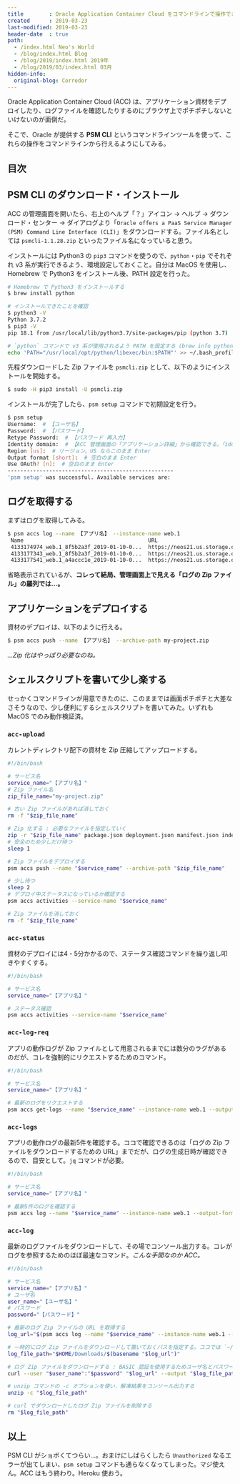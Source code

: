 ```yaml
---
title        : Oracle Application Container Cloud をコマンドラインで操作できる PSM CLI と、さらにもうちょっとだけ便利にするシェルスクリプト
created      : 2019-03-23
last-modified: 2019-03-23
header-date  : true
path:
  - /index.html Neo's World
  - /blog/index.html Blog
  - /blog/2019/index.html 2019年
  - /blog/2019/03/index.html 03月
hidden-info:
  original-blog: Corredor
---
```


Oracle Application Container Cloud (ACC) は、アプリケーション資材をデプロイしたり、ログファイルを確認したりするのにブラウザ上でポチポチしないといけないのが面倒だ。

そこで、Oracle が提供する __PSM CLI__ というコマンドラインツールを使って、これらの操作をコマンドラインから行えるようにしてみる。

## 目次

## PSM CLI のダウンロード・インストール

ACC の管理画面を開いたら、右上のヘルプ「？」アイコン → ヘルプ → ダウンロード・センター → ダイアログより「`Oracle offers a PaaS Service Manager (PSM) Command Line Interface (CLI)`」をダウンロードする。ファイル名としては `psmcli-1.1.28.zip` といったファイル名になっていると思う。

インストールには Python3 の `pip3` コマンドを使うので、`python`・`pip` でそれぞれ v3 系が実行できるよう、環境設定しておくこと。自分は MacOS を使用し、Homebrew で Python3 をインストール後、PATH 設定を行った。

```bash
# Homebrew で Python3 をインストールする
$ brew install python

# インストールできたことを確認
$ python3 -V
Python 3.7.2
$ pip3 -V
pip 18.1 from /usr/local/lib/python3.7/site-packages/pip (python 3.7)

# `python` コマンドで v3 系が使用されるよう PATH を設定する (brew info python で紹介されている)
echo 'PATH="/usr/local/opt/python/libexec/bin:$PATH"' >> ~/.bash_profile
```

先程ダウンロードした Zip ファイルを `psmcli.zip` として、以下のようにインストールを開始する。

```bash
$ sudo -H pip3 install -U psmcli.zip
```

インストールが完了したら、`psm setup` コマンドで初期設定を行う。

```bash
$ psm setup
Username:  # 【ユーザ名】
Password:  # 【パスワード】
Retype Password:  # 【パスワード 再入力】
Identity domain:  # 【ACC 管理画面の「アプリケーション詳細」から確認できる。「idcs-」から始まるアイデンティティ・ドメイン文字列】
Region [us]:  # リージョン。US ならこのまま Enter
Output format [short]:  # 空白のまま Enter
Use OAuth? [n]:  # 空白のまま Enter
----------------------------------------------------
'psm setup' was successful. Available services are:
```

## ログを取得する

まずはログを取得してみる。

```bash
$ psm accs log --name 【アプリ名】 --instance-name web.1
 Name                                       URL                                        Content Type     File Size  Last Modified On              
 4133174974_web.1_8f5b2a3f_2019-01-10-0...  https://neos21.us.storage.oraclecloud....  application/zip  600        2019-01-10T07:50:26.000+0000  
 4133177343_web.1_8f5b2a3f_2019-01-10-0...  https://neos21.us.storage.oraclecloud....  application/zip  548        2019-01-10T07:10:57.000+0000  
 4133177541_web.1_a4accc1e_2019-01-10-0...  https://neos21.us.storage.oraclecloud....  application/zip  2222       2019-01-10T07:07:39.000+0000  
```

省略表示されているが、__コレって結局、管理画面上で見える「ログの Zip ファイル」の羅列では…。__

## アプリケーションをデプロイする

資材のデプロイは、以下のように行える。

```bash
$ psm accs push --name 【アプリ名】 --archive-path my-project.zip
```

_…Zip 化はやっぱり必要なのね。_

## シェルスクリプトを書いて少し楽する

せっかくコマンドラインが用意できたのに、このままでは画面ポチポチと大差なさそうなので、少し便利にするシェルスクリプトを書いてみた。いずれも MacOS でのみ動作検証済。

### `acc-upload`

カレントディレクトリ配下の資材を Zip 圧縮してアップロードする。

```bash
#!/bin/bash

# サービス名
service_name="【アプリ名】"
# Zip ファイル名
zip_file_name="my-project.zip"

# 古い Zip ファイルがあれば消しておく
rm -f "$zip_file_name"

# Zip 化する : 必要なファイルを指定していく
zip -r "$zip_file_name" package.json deployment.json manifest.json index.js app/ node_modules/
# 安全のため少しだけ待つ
sleep 1

# Zip ファイルをデプロイする
psm accs push --name "$service_name" --archive-path "$zip_file_name"

# 少し待つ
sleep 2
# デプロイ中ステータスになっているか確認する
psm accs activities --service-name "$service_name"

# Zip ファイルを消しておく
rm -f "$zip_file_name"
```

### `acc-status`

資材のデプロイには4・5分かかるので、ステータス確認コマンドを繰り返し叩きやすくする。

```bash
#!/bin/bash

# サービス名
service_name="【アプリ名】"

# ステータス確認
psm accs activities --service-name "$service_name"
```

### `acc-log-req`

アプリの動作ログが Zip ファイルとして用意されるまでには数分のラグがあるのだが、コレを強制的にリクエストするためのコマンド。

```bash
#!/bin/bash

# サービス名
service_name="【アプリ名】"

# 最新のログをリクエストする
psm accs get-logs --name "$service_name" --instance-name web.1 --output-format json
```

### `acc-logs`

アプリの動作ログの最新5件を確認する。ココで確認できるのは「ログの Zip ファイルをダウンロードするための URL」までだが、ログの生成日時が確認できるので、目安として。`jq` コマンドが必要。

```bash
#!/bin/bash

# サービス名
service_name="【アプリ名】"

# 最新5件のログを確認する
psm accs log --name "$service_name" --instance-name web.1 --output-format json | jq --raw-output '.logs | map(.lastModifiedTime + " : " + .logURL)[]' | head -5
```

### `acc-log`

最新のログファイルをダウンロードして、その場でコンソール出力する。コレがログを参照するためのほぼ最速なコマンド。_こんな手間なのか ACC。_

```bash
#!/bin/bash

# サービス名
service_name="【アプリ名】"
# ユーザ名
user_name="【ユーザ名】"
# パスワード
password="【パスワード】"

# 最新のログ Zip ファイルの URL を取得する
log_url="$(psm accs log --name "$service_name" --instance-name web.1 --output-format json | jq --raw-output '.logs[0].logURL')"

# 一時的にログ Zip ファイルをダウンロードして置いておくパスを指定する。ココでは `~/Downloads/` ディレクトリを使用する
log_file_path="$HOME/Downloads/$(basename "$log_url")"

# ログ Zip ファイルをダウンロードする : BASIC 認証を使用するためユーザ名とパスワードを指定する
curl --user "$user_name":"$password" "$log_url" --output "$log_file_path"

# unzip コマンドの -c オプションを使い、解凍結果をコンソール出力する
unzip -c "$log_file_path"

# curl でダウンロードしたログ Zip ファイルを削除する
rm "$log_file_path"
```

## 以上

PSM CLI がショボくてつらい…。おまけにしばらくしたら `Unauthorized` なるエラーが出てしまい、`psm setup` コマンドも通らなくなってしまった。マジ使えん。ACC はもう終わり。Heroku 使おう。
